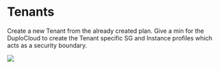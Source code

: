 # Tenants

Create a new Tenant from the already created plan. Give a min for the DuploCloud to create the Tenant specific SG and Instance profiles which acts as a security boundary.

![](https://duplocloud.com/wp-content/uploads/2021/11/create-tenant.png)
